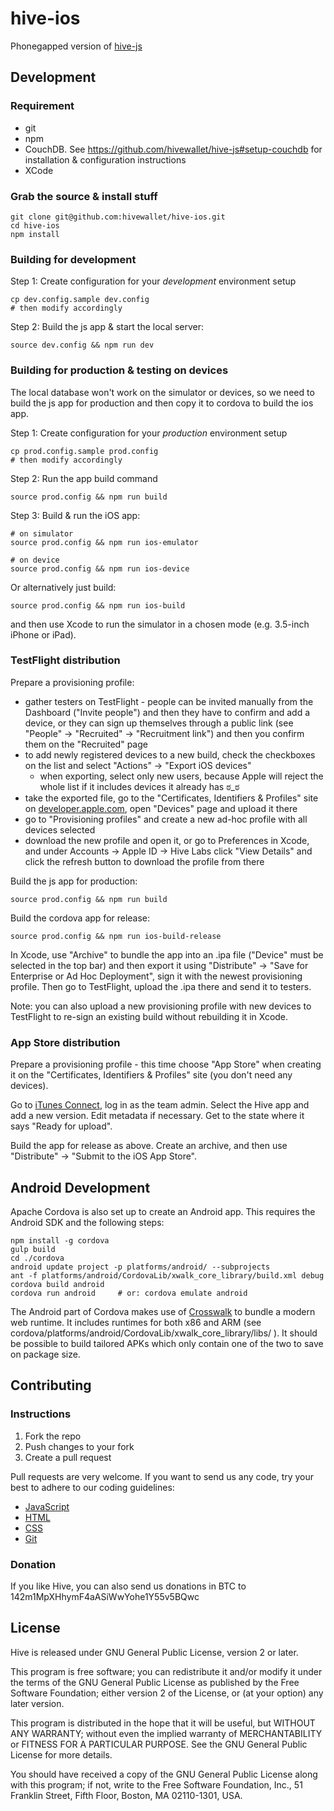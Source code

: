 hive-ios
=======

Phonegapped version of [hive-js](https://github.com/hivewallet/hive-js/)

## Development

### Requirement

- git
- npm
- CouchDB. See https://github.com/hivewallet/hive-js#setup-couchdb for installation & configuration instructions
- XCode

### Grab the source & install stuff

    git clone git@github.com:hivewallet/hive-ios.git
    cd hive-ios
    npm install

### Building for development

Step 1: Create configuration for your _development_ environment setup

    cp dev.config.sample dev.config
    # then modify accordingly

Step 2: Build the js app & start the local server:

    source dev.config && npm run dev

### Building for production & testing on devices

The local database won't work on the simulator or devices, so we need to build the js app for production and then copy it to cordova to build the ios app.

Step 1: Create configuration for your _production_ environment setup

    cp prod.config.sample prod.config
    # then modify accordingly

Step 2: Run the app build command

    source prod.config && npm run build

Step 3: Build & run the iOS app:

    # on simulator
    source prod.config && npm run ios-emulator

    # on device
    source prod.config && npm run ios-device

Or alternatively just build:

    source prod.config && npm run ios-build

and then use Xcode to run the simulator in a chosen mode (e.g. 3.5-inch iPhone or iPad).

### TestFlight distribution

Prepare a provisioning profile:

- gather testers on TestFlight - people can be invited manually from the Dashboard ("Invite people") and then they have to confirm and add a device, or they can sign up themselves through a public link (see "People" -> "Recruited" -> "Recruitment link") and then you confirm them on the "Recruited" page
- to add newly registered devices to a new build, check the checkboxes on the list and select "Actions" -> "Export iOS devices"
  - when exporting, select only new users, because Apple will reject the whole list if it includes devices it already has ಠ_ಠ
- take the exported file, go to the "Certificates, Identifiers & Profiles" site on [developer.apple.com](http://developer.apple.com), open "Devices" page and upload it there
- go to "Provisioning profiles" and create a new ad-hoc profile with all devices selected
- download the new profile and open it, or go to Preferences in Xcode, and under Accounts -> Apple ID -> Hive Labs click "View Details" and click the refresh button to download the profile from there

Build the js app for production:

    source prod.config && npm run build

Build the cordova app for release:

    source prod.config && npm run ios-build-release

In Xcode, use "Archive" to bundle the app into an .ipa file ("Device" must be selected in the top bar) and then export it using "Distribute" -> "Save for Enterprise or Ad Hoc Deployment", sign it with the newest provisioning profile. Then go to TestFlight, upload the .ipa there and send it to testers.

Note: you can also upload a new provisioning profile with new devices to TestFlight to re-sign an existing build without rebuilding it in Xcode.

### App Store distribution

Prepare a provisioning profile - this time choose "App Store" when creating it on the "Certificates, Identifiers & Profiles" site (you don't need any devices).

Go to [iTunes Connect](https://itunesconnect.apple.com), log in as the team admin. Select the Hive app and add a new version. Edit metadata if necessary. Get to the state where it says "Ready for upload".

Build the app for release as above. Create an archive, and then use "Distribute" -> "Submit to the iOS App Store".

## Android Development

Apache Cordova is also set up to create an Android app. This requires the Android SDK and the following steps:

```
npm install -g cordova
gulp build
cd ./cordova
android update project -p platforms/android/ --subprojects
ant -f platforms/android/CordovaLib/xwalk_core_library/build.xml debug
cordova build android
cordova run android     # or: cordova emulate android
```

The Android part of Cordova makes use of [Crosswalk](https://crosswalk-project.org/) to bundle a modern web runtime. It includes runtimes for both x86 and ARM (see cordova/platforms/android/CordovaLib/xwalk_core_library/libs/ ). It should be possible to build tailored APKs which only contain one of the two to save on package size.

## Contributing

### Instructions

1. Fork the repo
2. Push changes to your fork
3. Create a pull request

Pull requests are very welcome. If you want to send us any code, try your best to adhere to our coding guidelines:

- [JavaScript](https://github.com/hivewallet/hive-js/wiki/Hive-JS-coding-style-guide)
- [HTML](https://github.com/hivewallet/hive-js/wiki/Hive-HTML-coding-style-guide)
- [CSS](https://github.com/hivewallet/hive-js/wiki/Hive-CSS-coding-style-guide)
- [Git](https://github.com/hivewallet/hive-js/wiki/Hive-Git-guidelines)

### Donation

If you like Hive, you can also send us donations in BTC to 142m1MpXHhymF4aASiWwYohe1Y55v5BQwc

## License

Hive is released under GNU General Public License, version 2 or later.

This program is free software; you can redistribute it and/or modify it under the terms of the GNU General Public License as published by the Free Software Foundation; either version 2 of the License, or (at your option) any later version.

This program is distributed in the hope that it will be useful, but WITHOUT ANY WARRANTY; without even the implied warranty of MERCHANTABILITY or FITNESS FOR A PARTICULAR PURPOSE. See the GNU General Public License for more details.

You should have received a copy of the GNU General Public License along with this program; if not, write to the Free Software Foundation, Inc., 51 Franklin Street, Fifth Floor, Boston, MA 02110-1301, USA.
